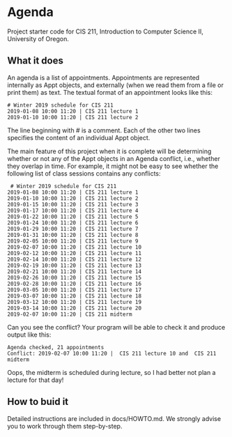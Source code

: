 # Agenda

Project starter code for CIS 211, Introduction to Computer Science II, 
University of Oregon. 

## What it does 

An agenda is a list of appointments.  Appointments are represented 
internally as Appt objects, and externally  (when we read them from a 
file or print them) as text.  The textual format of an appointment 
looks like this: 

```
# Winter 2019 schedule for CIS 211
2019-01-08 10:00 11:20 | CIS 211 lecture 1
2019-01-10 10:00 11:20 | CIS 211 lecture 2
```

The line beginning with # is a comment.  Each of the other 
two lines specifies the content of an individual 
Appt object.  

The main feature of this project when it is complete 
will be determining whether or not any of the Appt objects 
in an Agenda conflict, i.e., whether they overlap in 
time.  For example, it might not be easy to see whether 
the following list of class sessions contains any conflicts: 

```
 # Winter 2019 schedule for CIS 211
2019-01-08 10:00 11:20 | CIS 211 lecture 1
2019-01-10 10:00 11:20 | CIS 211 lecture 2
2019-01-15 10:00 11:20 | CIS 211 lecture 3
2019-01-17 10:00 11:20 | CIS 211 lecture 4
2019-01-22 10:00 11:20 | CIS 211 lecture 5
2019-01-24 10:00 11:20 | CIS 211 lecture 6
2019-01-29 10:00 11:20 | CIS 211 lecture 7
2019-01-31 10:00 11:20 | CIS 211 lecture 8
2019-02-05 10:00 11:20 | CIS 211 lecture 9
2019-02-07 10:00 11:20 | CIS 211 lecture 10
2019-02-12 10:00 11:20 | CIS 211 lecture 11
2019-02-14 10:00 11:20 | CIS 211 lecture 12
2019-02-19 10:00 11:20 | CIS 211 lecture 13
2019-02-21 10:00 11:20 | CIS 211 lecture 14
2019-02-26 10:00 11:20 | CIS 211 lecture 15
2019-02-28 10:00 11:20 | CIS 211 lecture 16
2019-03-05 10:00 11:20 | CIS 211 lecture 17
2019-03-07 10:00 11:20 | CIS 211 lecture 18
2019-03-12 10:00 11:20 | CIS 211 lecture 19
2019-03-14 10:00 11:20 | CIS 211 lecture 20
2019-02-07 10:00 11:20 | CIS 211 midterm
```

Can you see the conflict?  Your program will be able
to check it and produce output like this: 

```
Agenda checked, 21 appointments
Conflict: 2019-02-07 10:00 11:20 |  CIS 211 lecture 10 and  CIS 211 midterm
```

Oops, the midterm is scheduled during lecture, 
so I had better not plan a lecture for that day! 

## How to buid it

Detailed instructions are included in docs/HOWTO.md. 
We strongly advise you to work through them step-by-step. 

